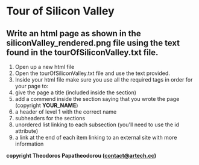 # Tour of Silicon Valley

## Write an html page as shown in the siliconValley_rendered.png file using the text found in the tourOfSiliconValley.txt file.
1. Open up a new html file
2. Open the tourOfSiliconValley.txt file and use the text provided.
3. Inside your html file make sure you use all the required tags in order for your page to:
  1. give the page a title (included inside the <head> section)
  2. add a commend inside the <head> section saying that you wrote the page (copyright __YOUR_NAME__)
  3. a header of level 1 with the correct name
  4. subheaders for the sections
  5. unordered list linking to each subsection (you'll need to use the id attribute)
  6. a link at the end of each item linking to an external site with more information

**copyright Theodoros Papatheodorou (contact@artech.cc)**
